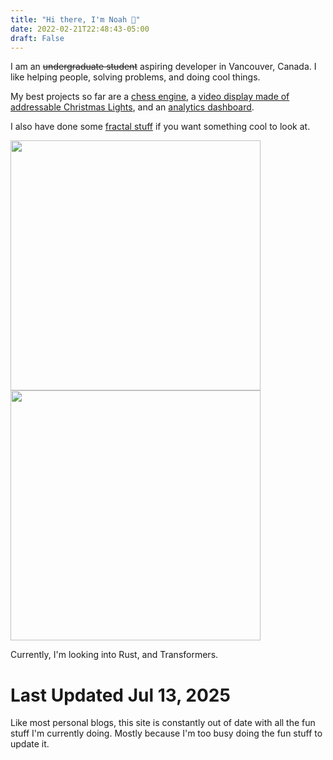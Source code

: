 ```yaml
---
title: "Hi there, I'm Noah 👋"
date: 2022-02-21T22:48:43-05:00
draft: False
---
```


I am an ~~undergraduate student~~ aspiring developer in Vancouver, Canada. I like helping people, solving problems, and doing cool things. 

My best projects so far are a [chess engine](/projects/chess_engine), a [video display made of addressable Christmas Lights](/projects/christmas-lights-v2), and an [analytics dashboard](/projects/ers-dashboard). 

I also have done some [fractal stuff](/projects/fractals) if you want something cool to look at.

<img src="https://user-images.githubusercontent.com/55935207/156491719-7fedf74a-e72a-4de9-b81e-7b88421ca64a.gif" width="400" height="400" /> <img src="https://user-images.githubusercontent.com/55935207/156935021-527fe4d6-eb41-421b-a8e2-8305f1a872c2.gif" width="400" height="400" />


Currently, I'm looking into Rust, and Transformers. 


# Last Updated Jul 13, 2025
Like most personal blogs, this site is constantly out of date with all the fun stuff I'm currently doing. Mostly because I'm too busy doing the fun stuff to update it.

